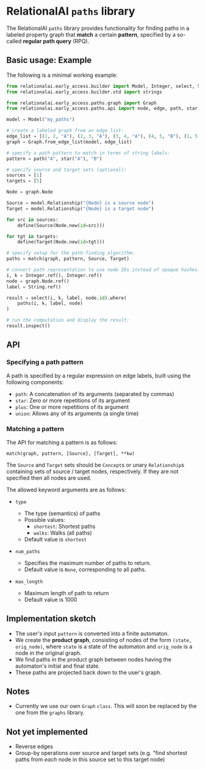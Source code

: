 # RelationalAI `paths` library

The RelationalAI `paths` library provides functionality for finding paths in a labeled
property graph that **match** a certain **pattern**, specified by a so-called
**regular path query** (RPQ).

## Basic usage: Example

The following is a minimal working example:

```py
from relationalai.early_access.builder import Model, Integer, select, String, where, define
from relationalai.early_access.builder.std import strings

from relationalai.early_access.paths.graph import Graph
from relationalai.early_access.paths.api import node, edge, path, star, match

model = Model("my_paths")

# create a labeled graph from an edge list:
edge_list = [(1, 2, "A"), (2, 3, "A"), (3, 4, "A"), (4, 5, "B"), (1, 5, "A")]
graph = Graph.from_edge_list(model, edge_list)

# specify a path pattern to match in terms of string labels:
pattern = path("A", star("A"), "B")

# specify source and target sets (optional):
sources = [1]
targets = [5]

Node = graph.Node

Source = model.Relationship("{Node} is a source node")
Target = model.Relationship("{Node} is a target node")

for src in sources:
    define(Source(Node.new(id=src)))

for tgt in targets:
    define(Target(Node.new(id=tgt)))

# specify setup for the path-finding algorithm:
paths = match(graph, pattern, Source, Target)

# convert path representation to use node IDs instead of opaque hashes:
i, k = Integer.ref(), Integer.ref()
node = graph.Node.ref()
label = String.ref()

result = select(i, k, label, node.id).where(
    paths(i, k, label, node)
)

# run the computation and display the result:
result.inspect()
```

## API

### Specifying a path pattern

A path is specified by a regular expression on edge labels, built using the following components:
- `path`: A concatenation of its arguments (separated by commas)
- `star`: Zero or more repetitions of its argument
- `plus`: One or more repetitions of its argument
- `union`: Allows any of its arguments (a single time)

### Matching a pattern
The API for matching a pattern is as follows:
```
match(graph, pattern, [Source], [Target], **kw)
```
The `Source` and `Target` sets should be `Concept`s or unary `Relationship`s containing
sets of source / target nodes, respectively. If they are not specified then all nodes are used.

The allowed keyword arguments are as follows:
- `type`
    - The type (semantics) of paths
    - Possible values:
        - `shortest`: Shortest paths
        - `walks`: Walks (all paths)
    - Default value is `shortest`

- `num_paths`
    - Specifies the maximum number of paths to return.
    - Default value is `None`, corresponding to all paths.

- `max_length`
    - Maximum length of path to return
    - Default value is 1000

## Implementation sketch

- The user's input `pattern` is converted into a finite automaton.
- We create the **product graph**, consisting of nodes of the form `(state, orig_node)`,
where `state` is a state of the automaton and `orig_node` is a node in the original graph.
- We find paths in the product graph between nodes having the automaton's initial and 
final state.
- These paths are projected back down to the user's graph.

## Notes
- Currently we use our own `Graph` `class`. This will soon be replaced by the one from the
 `graphs` library.

 ## Not yet implemented
- Reverse edges
- Group-by operations over source and target sets (e.g. "find shortest paths from *each* node in this source set to this target node)